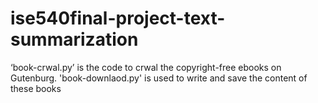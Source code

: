 # ise540final-project-text-summarization
‘book-crwal.py’ is the code to crwal the copyright-free ebooks on Gutenburg.
'book-downlaod.py' is used to write and save the content of these books
